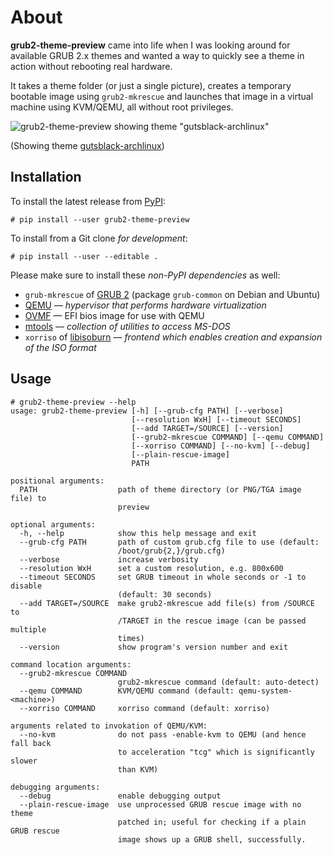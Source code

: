 # About

**grub2-theme-preview** came into life when I was looking around for
available GRUB 2.x themes and wanted a way to quickly see a theme
in action without rebooting real hardware.

It takes a theme folder (or just a single picture),
creates a temporary bootable image using `grub2-mkrescue` and launches
that image in a virtual machine using KVM/QEMU, all without root privileges.

![grub2-theme-preview showing theme "gutsblack-archlinux"](https://raw.githubusercontent.com/hartwork/grub2-theme-preview/master/screenshots/grub2-theme-preview__gutsblack-archlinux.png)

(Showing theme [gutsblack-archlinux](https://forums.archlinux.fr/viewtopic.php?t=11361))


## Installation

To install the latest release from [PyPI](https://pypi.org/):

```console
# pip install --user grub2-theme-preview
```

To install from a Git clone _for development_:

```console
# pip install --user --editable .
```

Please make sure to install these _non-PyPI dependencies_ as well:
 - `grub-mkrescue` of [GRUB 2](https://www.gnu.org/software/grub/) (package `grub-common` on Debian and Ubuntu)
 - [QEMU](https://wiki.qemu.org/Main_Page) — _hypervisor that performs hardware virtualization_
 - [OVMF](https://github.com/tianocore/tianocore.github.io/wiki/OVMF) — EFI bios image for use with QEMU
 - [mtools](https://www.gnu.org/software/mtools/) — _collection of utilities to access MS-DOS_
 - `xorriso` of [libisoburn](https://dev.lovelyhq.com/libburnia/libisoburn) — _frontend which enables creation and expansion of the ISO format_


## Usage

```console
# grub2-theme-preview --help
usage: grub2-theme-preview [-h] [--grub-cfg PATH] [--verbose]
                           [--resolution WxH] [--timeout SECONDS]
                           [--add TARGET=/SOURCE] [--version]
                           [--grub2-mkrescue COMMAND] [--qemu COMMAND]
                           [--xorriso COMMAND] [--no-kvm] [--debug]
                           [--plain-rescue-image]
                           PATH

positional arguments:
  PATH                  path of theme directory (or PNG/TGA image file) to
                        preview

optional arguments:
  -h, --help            show this help message and exit
  --grub-cfg PATH       path of custom grub.cfg file to use (default:
                        /boot/grub{2,}/grub.cfg)
  --verbose             increase verbosity
  --resolution WxH      set a custom resolution, e.g. 800x600
  --timeout SECONDS     set GRUB timeout in whole seconds or -1 to disable
                        (default: 30 seconds)
  --add TARGET=/SOURCE  make grub2-mkrescue add file(s) from /SOURCE to
                        /TARGET in the rescue image (can be passed multiple
                        times)
  --version             show program's version number and exit

command location arguments:
  --grub2-mkrescue COMMAND
                        grub2-mkrescue command (default: auto-detect)
  --qemu COMMAND        KVM/QEMU command (default: qemu-system-<machine>)
  --xorriso COMMAND     xorriso command (default: xorriso)

arguments related to invokation of QEMU/KVM:
  --no-kvm              do not pass -enable-kvm to QEMU (and hence fall back
                        to acceleration "tcg" which is significantly slower
                        than KVM)

debugging arguments:
  --debug               enable debugging output
  --plain-rescue-image  use unprocessed GRUB rescue image with no theme
                        patched in; useful for checking if a plain GRUB rescue
                        image shows up a GRUB shell, successfully.
```
